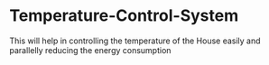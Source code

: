# Temperature-Control-System
This will help in controlling the temperature of the House easily and parallelly reducing the energy consumption
